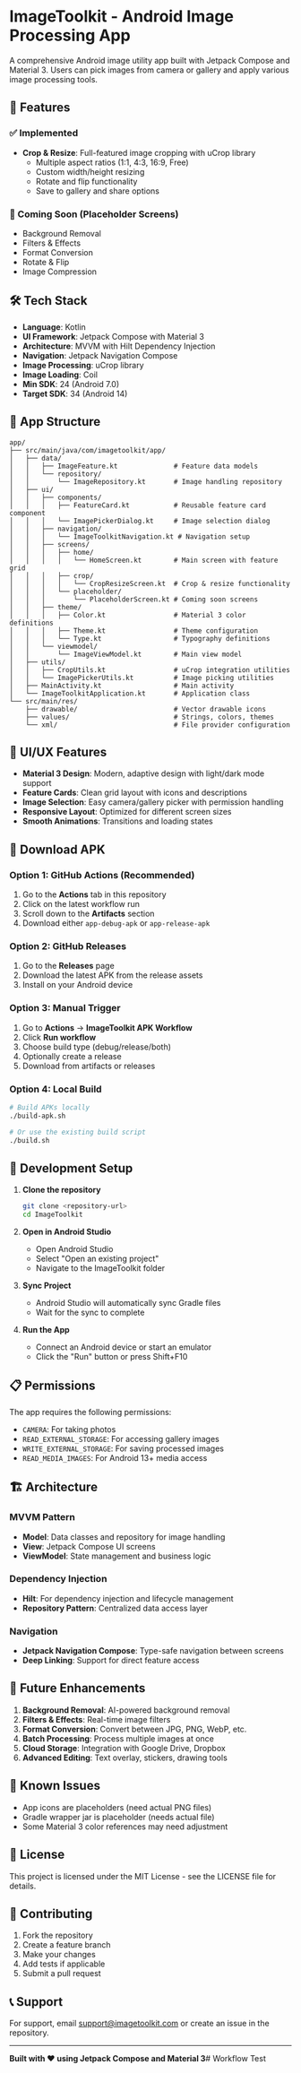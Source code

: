 # ImageToolkit - Android Image Processing App

A comprehensive Android image utility app built with Jetpack Compose and Material 3. Users can pick images from camera or gallery and apply various image processing tools.

## 🚀 Features

### ✅ Implemented
- **Crop & Resize**: Full-featured image cropping with uCrop library
  - Multiple aspect ratios (1:1, 4:3, 16:9, Free)
  - Custom width/height resizing
  - Rotate and flip functionality
  - Save to gallery and share options

### 🔄 Coming Soon (Placeholder Screens)
- Background Removal
- Filters & Effects
- Format Conversion
- Rotate & Flip
- Image Compression

## 🛠️ Tech Stack

- **Language**: Kotlin
- **UI Framework**: Jetpack Compose with Material 3
- **Architecture**: MVVM with Hilt Dependency Injection
- **Navigation**: Jetpack Navigation Compose
- **Image Processing**: uCrop library
- **Image Loading**: Coil
- **Min SDK**: 24 (Android 7.0)
- **Target SDK**: 34 (Android 14)

## 📱 App Structure

```
app/
├── src/main/java/com/imagetoolkit/app/
│   ├── data/
│   │   ├── ImageFeature.kt              # Feature data models
│   │   └── repository/
│   │       └── ImageRepository.kt       # Image handling repository
│   ├── ui/
│   │   ├── components/
│   │   │   ├── FeatureCard.kt           # Reusable feature card component
│   │   │   └── ImagePickerDialog.kt     # Image selection dialog
│   │   ├── navigation/
│   │   │   └── ImageToolkitNavigation.kt # Navigation setup
│   │   ├── screens/
│   │   │   ├── home/
│   │   │   │   └── HomeScreen.kt        # Main screen with feature grid
│   │   │   ├── crop/
│   │   │   │   └── CropResizeScreen.kt  # Crop & resize functionality
│   │   │   └── placeholder/
│   │   │       └── PlaceholderScreen.kt # Coming soon screens
│   │   ├── theme/
│   │   │   ├── Color.kt                 # Material 3 color definitions
│   │   │   ├── Theme.kt                 # Theme configuration
│   │   │   └── Type.kt                  # Typography definitions
│   │   └── viewmodel/
│   │       └── ImageViewModel.kt        # Main view model
│   ├── utils/
│   │   ├── CropUtils.kt                 # uCrop integration utilities
│   │   └── ImagePickerUtils.kt          # Image picking utilities
│   ├── MainActivity.kt                  # Main activity
│   └── ImageToolkitApplication.kt       # Application class
└── src/main/res/
    ├── drawable/                        # Vector drawable icons
    ├── values/                          # Strings, colors, themes
    └── xml/                             # File provider configuration
```

## 🎨 UI/UX Features

- **Material 3 Design**: Modern, adaptive design with light/dark mode support
- **Feature Cards**: Clean grid layout with icons and descriptions
- **Image Selection**: Easy camera/gallery picker with permission handling
- **Responsive Layout**: Optimized for different screen sizes
- **Smooth Animations**: Transitions and loading states

## 📱 Download APK

### Option 1: GitHub Actions (Recommended)
1. Go to the **Actions** tab in this repository
2. Click on the latest workflow run
3. Scroll down to the **Artifacts** section
4. Download either `app-debug-apk` or `app-release-apk`

### Option 2: GitHub Releases
1. Go to the **Releases** page
2. Download the latest APK from the release assets
3. Install on your Android device

### Option 3: Manual Trigger
1. Go to **Actions** → **ImageToolkit APK Workflow**
2. Click **Run workflow**
3. Choose build type (debug/release/both)
4. Optionally create a release
5. Download from artifacts or releases

### Option 4: Local Build
```bash
# Build APKs locally
./build-apk.sh

# Or use the existing build script
./build.sh
```

## 🔧 Development Setup

1. **Clone the repository**
   ```bash
   git clone <repository-url>
   cd ImageToolkit
   ```

2. **Open in Android Studio**
   - Open Android Studio
   - Select "Open an existing project"
   - Navigate to the ImageToolkit folder

3. **Sync Project**
   - Android Studio will automatically sync Gradle files
   - Wait for the sync to complete

4. **Run the App**
   - Connect an Android device or start an emulator
   - Click the "Run" button or press Shift+F10

## 📋 Permissions

The app requires the following permissions:
- `CAMERA`: For taking photos
- `READ_EXTERNAL_STORAGE`: For accessing gallery images
- `WRITE_EXTERNAL_STORAGE`: For saving processed images
- `READ_MEDIA_IMAGES`: For Android 13+ media access

## 🏗️ Architecture

### MVVM Pattern
- **Model**: Data classes and repository for image handling
- **View**: Jetpack Compose UI screens
- **ViewModel**: State management and business logic

### Dependency Injection
- **Hilt**: For dependency injection and lifecycle management
- **Repository Pattern**: Centralized data access layer

### Navigation
- **Jetpack Navigation Compose**: Type-safe navigation between screens
- **Deep Linking**: Support for direct feature access

## 🔮 Future Enhancements

1. **Background Removal**: AI-powered background removal
2. **Filters & Effects**: Real-time image filters
3. **Format Conversion**: Convert between JPG, PNG, WebP, etc.
4. **Batch Processing**: Process multiple images at once
5. **Cloud Storage**: Integration with Google Drive, Dropbox
6. **Advanced Editing**: Text overlay, stickers, drawing tools

## 🐛 Known Issues

- App icons are placeholders (need actual PNG files)
- Gradle wrapper jar is placeholder (needs actual file)
- Some Material 3 color references may need adjustment

## 📄 License

This project is licensed under the MIT License - see the LICENSE file for details.

## 🤝 Contributing

1. Fork the repository
2. Create a feature branch
3. Make your changes
4. Add tests if applicable
5. Submit a pull request

## 📞 Support

For support, email support@imagetoolkit.com or create an issue in the repository.

---

**Built with ❤️ using Jetpack Compose and Material 3**# Workflow Test
